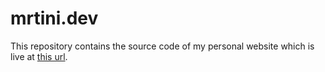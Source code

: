 # mrtini.dev

This repository contains the source code of my personal website which is live at [this url](https://mrtini.dev).
